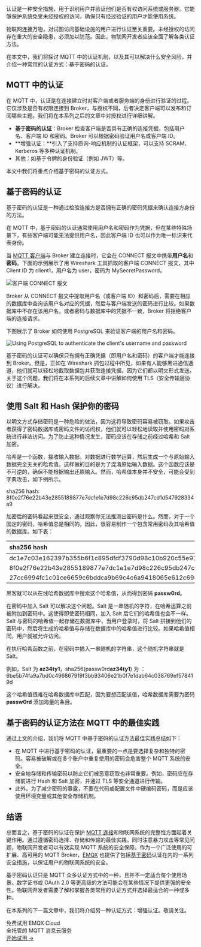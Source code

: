 认证是一种安全措施，用于识别用户并验证他们是否有权访问系统或服务器。它能够保护系统免受未经授权的访问，确保只有经过验证的用户才能使用系统。

物联网连接万物，对试图访问基础设施的用户进行认证至关重要。未经授权的访问存在重大的安全隐患，必须加以防范。因此，物联网开发者应该全面了解各类认证方法。

在本文中，我们将探讨 MQTT 中的认证机制，以及其可以解决什么安全风险，并介绍一种常用的认证方式：基于密码的认证。

## MQTT 中的认证

在 MQTT 中，认证是在连接建立时对客户端或者服务端的身份进行验证的过程。它仅涉及是否有权限连接到 Broker，与授权不同，后者决定客户端可以发布和订阅哪些主题。我们将在本系列之后的文章中对授权进行详细讲解。

- **基于密码的认证**：Broker 检查客户端是否具有正确的连接凭据，包括用户名、客户端 ID 和密码。Broker 可以根据密码验证用户名或客户端 ID。
- **增强认证：**引入了支持质询-响应机制的认证框架，可以支持 SCRAM、Kerberos 等多种认证机制。
- 其他：如基于令牌的身份验证（例如 JWT）等。

本文中我们将重点介绍基于密码的认证方式。

## 基于密码的认证

基于密码的认证是一种通过检验连接方是否拥有正确的密码凭据来确认连接方身份的方法。

在 MQTT 中，基于密码的认证通常使用用户名和密码作为凭据，但在某些特殊场景下，有些客户端可能无法提供用户名，因此客户端 ID 也可以作为唯一标识来代表身份。

当 [MQTT 客户端](https://www.emqx.io/zh/mqtt-client)与 Broker 建立连接时，它会在 CONNECT 报文中携带**用户名**和**密码**。下面的示例展示了用 Wireshark 工具抓取的客户端 CONNECT 报文，其中 Client ID 为 client1，用户名为 user，密码为 MySecretPassword。

![客户端 CONNECT 报文](https://assets.emqx.com/images/001d8254b188ba71a364a3d1ac3fbb3f.png)

Broker 从 CONNECT 报文中提取用户名（或客户端 ID）和密码后，需要在相应的数据库中查询该用户名对应的凭据，然后与客户端发送的密码进行比较。如果数据库中不存在该用户名，或者密码与数据库中的凭据不一致，Broker 将拒绝客户端的连接请求。

下图展示了 Broker 如何使用 PostgreSQL 来验证客户端的用户名和密码。

![Using PostgreSQL to authenticate the client's username and password](https://assets.emqx.com/images/22c364a6a7da02f0ea00a065941200e5.png)

基于密码的认证可以确保只有拥有正确凭据（即用户名和密码）的客户端才能连接到 Broker。但是，正如在 Wireshark 抓包过程中所见，如果有人能够黑进通信通道，他们就可以轻松地截取数据包并获取连接凭据，因为它们都以明文形式发送。关于这个问题，我们将在本系列的后续文章中讲解如何使用 TLS（安全传输层协议）进行解决。

## 使用 Salt 和 Hash 保护你的密码

以明文方式存储密码是一种危险的做法，因为这将导致密码容易被窃取。如果攻击者获得了密码数据库或密码文件的访问权，他们就可以轻松地读取并使用密码对系统进行非法访问。为了防止这种情况发生，密码应该在存储之前经过哈希和 Salt 加密。

哈希是一个函数，接收输入数据，对数据进行数学运算，然后生成一个与原始输入数据完全无关的哈希值。这样做的目的是为了混淆原始输入数据。这个函数应该是不可逆的，确保不能根据输出还原输入。然而，哈希值本身并不安全，可能会受到字典攻击，如下例所示。

sha256 hash: 8f0e2f76e22b43e2855189877e7dc1e1e7d98c226c95db247cd1d547928334a9

加密后的密码看起来很安全，通过观察你无法推测出密码是什么。然而，对于一个固定的密码，哈希值总是相同的。因此，很容易制作一个包含常用密码及其哈希值的数据库。如下表：

| **sha256 hash**                                              | **明文密码** |
| :----------------------------------------------------------- | :----------- |
| dc1e7c03e162397b355b6f1c895dfdf3790d98c10b920c55e91272b8eecada2a | MyPassword   |
| 8f0e2f76e22b43e2855189877e7dc1e1e7d98c226c95db247cd1d547928334a9 | passw0rd     |
| 27cc6994fc1c01ce6659c6bddca9b69c4c6a9418065e612c69d110b3f7b11f8a | hello123     |

黑客就可以从在线哈希数据库中搜索这个哈希值，从而得到密码 **passw0rd**。

在密码中加入 Salt 可以解决这个问题。Salt 是一串随机的字符，在哈希运算之前被附加到密码中。这使得即使密码相同，加入 Salt 后它们的哈希值也会不一样。Salt 与密码的哈希值一起存储在数据库中，当用户登录时，将 Salt 拼接到他们的密码中，然后将生成的哈希值与存储在数据库中的哈希值进行比较。如果哈希值相同，用户就被允许访问。

在执行哈希函数之前，在密码中插入一串随机的字符串，这个随机字符串就是 Salt。

例如，Salt 为 **az34ty1**，sha256(passw0rd**az34ty1**) 为 ：6be5b74fa9a7bd0c496867919f3bb93406e21b0f7e1dab64c038769ef578419d

这个哈希值很难在哈希数据库中匹配，因为要想匹配该值，哈希数据库需要为密码 **passw0rd** 添加海量的条目。

## 基于密码的认证方法在 MQTT 中的最佳实践

通过上文的介绍，我们将 MQTT 中基于密码的认证方法最佳实践总结如下：

- 在 MQTT 中进行基于密码的认证，最重要的一点是要选择复杂和独特的密码。容易被破解或在多个账户中重复使用的密码会危害整个 MQTT 系统的安全。
- 安全地存储和传输密码以防止它们被恶意窃取也非常重要。例如，密码应在存储前进行 Hash 和 Salt 加密，并通过 TLS 等安全通道进行传输。
- 此外，为了减少密码的暴露，不要在代码或配置文件中硬编码密码，而是应该使用环境变量或其他安全存储机制。

## 结语

总而言之，基于密码的认证在保护 [MQTT 连接](https://www.emqx.com/zh/blog/how-to-set-parameters-when-establishing-an-mqtt-connection)和物联网系统的完整性方面起着关键作用。通过遵循密码选择、存储和传输的最佳实践，同时注意暴力攻击等常见问题，物联网开发者可以有效实现 MQTT 系统的安全保障。作为一个广泛使用的可扩展、高可用的 MQTT Broker，[EMQX](https://www.emqx.io/zh) 也提供了包括[基于密码](https://www.emqx.io/docs/zh/v5.0/access-control/authn/authn.html)认证在内的一系列安全措施，以保证用户的物联网系统的安全。

基于密码认证只是 MQTT 众多认证方式中的一种，且并不一定适合每个使用场景。数字证书或 OAuth 2.0 等更高级的方法可能会在某些情况下提供更强的安全性。物联网开发者需要了解和掌握各类常用的认证方式并选择最适合的一种或多种。

在本系列的下一篇文章中，我们将介绍另一种认证方式：增强认证。敬请关注。



<section class="promotion">
    <div>
        免费试用 EMQX Cloud
        <div class="is-size-14 is-text-normal has-text-weight-normal">全托管的 MQTT 消息云服务</div>
    </div>
    <a href="https://accounts-zh.emqx.com/signup?continue=https://cloud.emqx.com/console/deployments/0?oper=new" class="button is-gradient px-5">开始试用 →</a>
</section>
